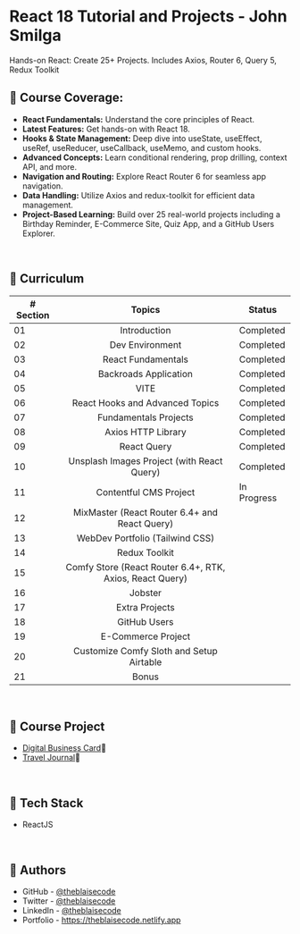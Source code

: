 # React 18 Tutorial and Projects - John Smilga
Hands-on React: Create 25+ Projects. Includes Axios, Router 6, Query 5, Redux Toolkit


## 🔶 Course Coverage:
- **React Fundamentals:** Understand the core principles of React.
- **Latest Features:** Get hands-on with React 18.
- **Hooks & State Management:** Deep dive into useState, useEffect, useRef, useReducer, useCallback, useMemo, and custom hooks.
- **Advanced Concepts:** Learn conditional rendering, prop drilling, context API, and more.
- **Navigation and Routing:** Explore React Router 6 for seamless app navigation.
- **Data Handling:** Utilize Axios and redux-toolkit for efficient data management.
- **Project-Based Learning:** Build over 25 real-world projects including a Birthday Reminder, E-Commerce Site, Quiz App, and a GitHub Users Explorer.

<br/>

## 🔶 Curriculum 
| # Section |                                                                           Topics                                                                    |                     Status                     |
| --------- | :-------------------------------------------------------------------------------------------------------------------------------------------------: |------------------------------------------------|
| 01        |                                                                        Introduction                                                                 |                   Completed                    |
| 02        |                                                                      Dev Environment                                                                |                   Completed                    |
| 03        |                                                                     React Fundamentals                                                              |                   Completed                    |
| 04        |                                                                   Backroads Application                                                             |                   Completed                    |
| 05        |                                                                           VITE                                                                      |                   Completed                    |
| 06        |                                                              React Hooks and Advanced Topics                                                        |                   Completed                    |
| 07        |                                                                  Fundamentals Projects                                                              |                   Completed                    |
| 08        |                                                                     Axios HTTP Library                                                              |                   Completed                    |
| 09        |                                                                        React Query                                                                  |                   Completed                    |
| 10        |                                                          Unsplash Images Project (with React Query)                                                 |                   Completed                    |
| 11        |                                                                  Contentful CMS Project                                                             |                  In Progress                   |
| 12        |                                                        MixMaster (React Router 6.4+ and React Query)                                                |                                       |
| 13        |                                                              WebDev Portfolio (Tailwind CSS)                                                        |                                       |
| 14        |                                                                       Redux Toolkit                                                                 |                                       |
| 15        |                                                   Comfy Store (React Router 6.4+, RTK, Axios, React Query)                                          |                                       |
| 16        |                                                                         Jobster                                                                     |                                       |
| 17        |                                                                     Extra Projects                                                                  |                                       |
| 18        |                                                                      GitHub Users                                                                   |                                       |
| 19        |                                                                   E-Commerce Project                                                                |                                       |
| 20        |                                                        Customize Comfy Sloth and Setup Airtable                                                     |                                       |
| 21        |                                                                          Bonus                                                                      |                                       |


<br/>

## 🔶 Course Project
- [Digital Business Card](https://theblaisecode.github.io/Digital-Business-Card-Scrimba/)🔗
- [Travel Journal](https://theblaisecode.github.io/Travel-Journal-Scrimba/)🔗

<br/>

## 🔶 Tech Stack
- ReactJS

<br/>

## 🔶 Authors
- GitHub - [@theblaisecode](https://github.com/theblaisecode)
- Twitter - [@theblaisecode](https://twitter.com/theblaisecode)
- LinkedIn - [@theblaisecode](https://www.linkedin.com/in/theblaisecode)
- Portfolio - https://theblaisecode.netlify.app
